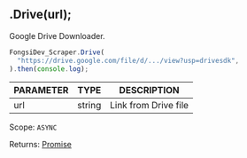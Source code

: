## .Drive(url);

Google Drive Downloader.

```js
FongsiDev_Scraper.Drive(
  "https://drive.google.com/file/d/.../view?usp=drivesdk",
).then(console.log);
```

| PARAMETER | TYPE   | DESCRIPTION          |
| --------- | ------ | -------------------- |
| url       | string | Link from Drive file |

Scope: `ASYNC`

Returns: <a href="https://developer.mozilla.org/en-US/docs/Web/JavaScript/Reference/Global_Objects/Promise">Promise</a><Object>
